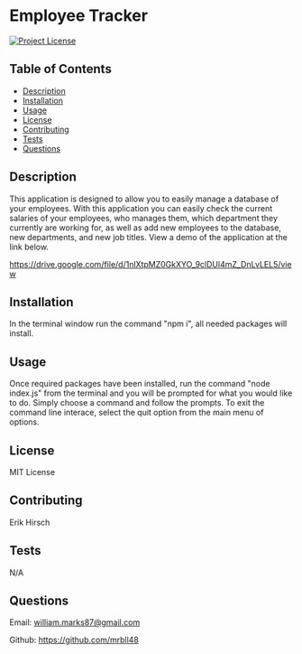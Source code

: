 # Employee Tracker

[![Project License](https://img.shields.io/badge/License-MIT%20License-blue)](https://choosealicense.com)

## Table of Contents

- [Description](#description)
- [Installation](#installation)
- [Usage](#usage)
- [License](#license)
- [Contributing](#contributing)
- [Tests](#tests)
- [Questions](#questions)

## Description

This application is designed to allow you to easily manage a database of your employees. With this application you can easily check the current salaries of your employees, who manages them, which department they currently are working for, as well as add new employees to the database, new departments, and new job titles. View a demo of the application at the link below.

https://drive.google.com/file/d/1nlXtpMZ0GkXYO_9clDUl4mZ_DnLvLEL5/view

## Installation

In the terminal window run the command "npm i", all needed packages will install.

## Usage

Once required packages have been installed, run the command "node index.js" from the terminal and you will be prompted for what you would like to do. Simply choose a command and follow the prompts. To exit the command line interace, select the quit option from the main menu of options.

## License

MIT License

## Contributing

Erik Hirsch

## Tests

N/A

## Questions

Email: william.marks87@gmail.com

Github: https://github.com/mrbll48
